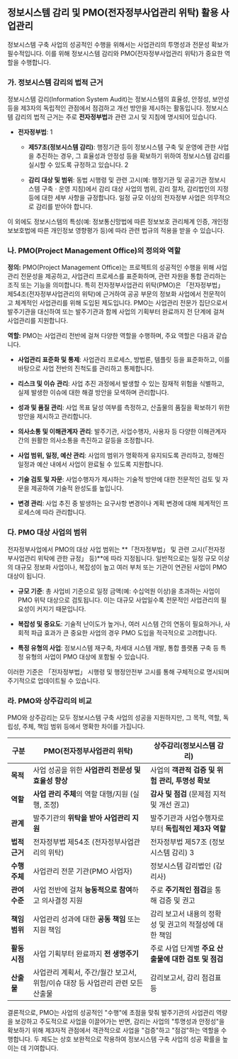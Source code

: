 ## 정보시스템 감리 및 PMO(전자정부사업관리 위탁) 활용 사업관리

정보시스템 구축 사업의 성공적인 수행을 위해서는 사업관리의 투명성과 전문성 확보가 필수적입니다. 이를 위해 정보시스템 감리와 PMO(전자정부사업관리 위탁)가 중요한 역할을 수행합니다.

### 가. 정보시스템 감리의 법적 근거

정보시스템 감리(Information System Audit)는 정보시스템의 효율성, 안정성, 보안성 등을 제3자의 독립적인 관점에서 점검하고 개선 방안을 제시하는 활동입니다. 정보시스템 감리의 법적 근거는 주로 **전자정부법**과 관련 고시 및 지침에 명시되어 있습니다.

- **전자정부법**: 1
    
    - **제57조(정보시스템 감리)**: 행정기관 등이 정보시스템 구축 및 운영에 관한 사업을 추진하는 경우, 그 효율성과 안정성 등을 확보하기 위하여 정보시스템 감리를 실시할 수 있도록 규정하고 있습니다. 2
        
    - **감리 대상 및 범위**: 동법 시행령 및 관련 고시(예: 행정기관 및 공공기관 정보시스템 구축ㆍ운영 지침)에서 감리 대상 사업의 범위, 감리 절차, 감리법인의 지정 등에 대한 세부 사항을 규정합니다. 일정 규모 이상의 전자정부 사업은 의무적으로 감리를 받아야 합니다.
        

이 외에도 정보시스템의 특성(예: 정보통신망법에 따른 정보보호 관리체계 인증, 개인정보보호법에 따른 개인정보 영향평가 등)에 따라 관련 법규의 적용을 받을 수 있습니다.

### 나. PMO(Project Management Office)의 정의와 역할

**정의:** PMO(Project Management Office)는 프로젝트의 성공적인 수행을 위해 사업관리 전문성을 제공하고, 사업관리 프로세스를 표준화하며, 관련 자원을 통합 관리하는 조직 또는 기능을 의미합니다. 특히 전자정부사업관리 위탁(PMO)은 「전자정부법」 제54조(전자정부사업관리의 위탁)에 근거하여 공공 부문의 정보화 사업에서 전문적이고 체계적인 사업관리를 위해 도입된 제도입니다. PMO는 사업관리 전문가 집단으로서 발주기관을 대신하여 또는 발주기관과 함께 사업의 기획부터 완료까지 전 단계에 걸쳐 사업관리를 지원합니다.

**역할:** PMO는 사업관리 전반에 걸쳐 다양한 역할을 수행하며, 주요 역할은 다음과 같습니다.

- **사업관리 표준화 및 통제**: 사업관리 프로세스, 방법론, 템플릿 등을 표준화하고, 이를 바탕으로 사업 전반의 진척도를 관리하고 통제합니다.
    
- **리스크 및 이슈 관리**: 사업 추진 과정에서 발생할 수 있는 잠재적 위험을 식별하고, 실제 발생한 이슈에 대한 해결 방안을 모색하며 관리합니다.
    
- **성과 및 품질 관리**: 사업 목표 달성 여부를 측정하고, 산출물의 품질을 확보하기 위한 방안을 제시하고 관리합니다.
    
- **의사소통 및 이해관계자 관리**: 발주기관, 사업수행자, 사용자 등 다양한 이해관계자 간의 원활한 의사소통을 촉진하고 갈등을 조정합니다.
    
- **사업 범위, 일정, 예산 관리**: 사업의 범위가 명확하게 유지되도록 관리하고, 정해진 일정과 예산 내에서 사업이 완료될 수 있도록 지원합니다.
    
- **기술 검토 및 자문**: 사업수행자가 제시하는 기술적 방안에 대한 전문적인 검토 및 자문을 제공하여 기술적 완성도를 높입니다.
    
- **변경 관리**: 사업 추진 중 발생하는 요구사항 변경이나 계획 변경에 대해 체계적인 프로세스에 따라 관리합니다.
    

### 다. PMO 대상 사업의 범위

전자정부사업에서 PMO의 대상 사업 범위는 **「전자정부법」 및 관련 고시(「전자정부사업관리 위탁에 관한 규정」 등)**에 따라 지정됩니다. 일반적으로는 일정 규모 이상의 대규모 정보화 사업이나, 복잡성이 높고 여러 부처 또는 기관이 연관된 사업이 PMO 대상이 됩니다.

- **규모 기준**: 총 사업비 기준으로 일정 금액(예: 수십억원 이상)을 초과하는 사업이 PMO 위탁 대상으로 검토됩니다. 이는 대규모 사업일수록 전문적인 사업관리의 필요성이 커지기 때문입니다.
    
- **복잡성 및 중요도**: 기술적 난이도가 높거나, 여러 시스템 간의 연동이 필요하거나, 사회적 파급 효과가 큰 중요한 사업의 경우 PMO 도입을 적극적으로 고려합니다.
    
- **특정 유형의 사업**: 정보시스템 재구축, 차세대 시스템 개발, 통합 플랫폼 구축 등 특정 유형의 사업이 PMO 대상에 포함될 수 있습니다.
    

이러한 기준은 「전자정부법」 시행령 및 행정안전부 고시를 통해 구체적으로 명시되며 주기적으로 업데이트될 수 있습니다.

### 라. PMO와 상주감리의 비교

PMO와 상주감리는 모두 정보시스템 구축 사업의 성공을 지원하지만, 그 목적, 역할, 독립성, 주체, 책임 범위 등에서 명확한 차이를 가집니다.

|구분|PMO(전자정부사업관리 위탁)|상주감리(정보시스템 감리)|
|---|---|---|
|**목적**|사업 성공을 위한 **사업관리 전문성 및 효율성 향상**|사업의 **객관적 검증 및 위험 관리, 투명성 확보**|
|**역할**|**사업 관리 주체**의 역할 대행/지원 (실행, 조정)|**감사 및 점검** (문제점 지적 및 개선 권고)|
|**관계**|발주기관의 **위탁을 받아 사업관리 지원**|발주기관과 사업수행자로부터 **독립적인 제3자 역할**|
|**법적 근거**|전자정부법 제54조 (전자정부사업관리의 위탁)|전자정부법 제57조 (정보시스템 감리) 3|
|**수행 주체**|사업관리 전문 기관(PMO 사업자)|정보시스템 감리법인 (감리사)|
|**관여 수준**|사업 전반에 걸쳐 **능동적으로 참여**하고 의사결정 지원|주로 **주기적인 점검**을 통해 검증 및 권고|
|**책임 범위**|사업관리 성과에 대한 **공동 책임** 또는 지원 책임|감리 보고서 내용의 정확성 및 권고의 적절성에 대한 책임|
|**활동 시점**|사업 기획부터 완료까지 **전 생명주기**|주로 사업 단계별 **주요 산출물에 대한 검토 및 점검**|
|**산출물**|사업관리 계획서, 주간/월간 보고서, 위험/이슈 대장 등 사업관리 관련 모든 산출물|감리보고서, 감리 점검표 등|

결론적으로, PMO는 사업의 성공적인 "수행"에 초점을 맞춰 발주기관의 사업관리 역량을 보강하고 주도적으로 사업을 이끌어가는 반면, 감리는 사업의 "투명성과 안정성"을 확보하기 위해 제3자적 관점에서 객관적으로 사업을 "검증"하고 "점검"하는 역할을 수행합니다. 두 제도는 상호 보완적으로 작용하여 정보시스템 구축 사업의 성공 확률을 높이는 데 기여합니다.